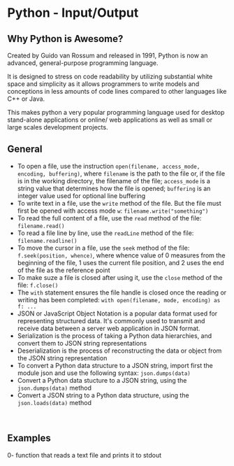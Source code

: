 <h1>Python - Input/Output</h1>
<h2>Why Python is Awesome?</h2>
Created by Guido van Rossum and released in 1991, Python is now an advanced, general-purpose programming language.

It is designed to stress on code readability by utilizing substantial white space and simplicity as it allows programmers to write models and conceptions in less amounts of code lines compared to other languages like C++ or Java.

This makes python a very popular programming language used for desktop stand-alone applications or online/ web applications as well as small or large scales development projects.</br>
<h2>General</h2>
<ul>
<li>
To open a file, use the instruction <code>open(filename, access_mode, encoding, buffering)</code>, where <code>filename</code> is the path to the file or, if the file is in the working directory, the filename of the file; <code>access_mode</code> is a string value that determines how the file is opened; <code>buffering</code> is an integer value used for optional line buffering
</li>
<li>
To write text in a file, use the <code>write</code> method of the file. But the file must first be opened with access mode <code>w</code>: <code>filename.write("something")</code>
</li>
<li>
To read the full content of a file, use the <code>read</code> method of the file: <code>filename.read()</code>
</li>
<li>
To read a file line by line, use the <code>readLine</code> method of the file: <code>filename.readline()</code>
</li>
<li>
To move the cursor in a file, use the <code>seek</code> method of the file: <code>f.seek(position, whence)</code>, where whence value of 0 measures from the beginning of the file, 1 uses the current file position, and 2 uses the end of the file as the reference point
</li>
<li>
To make suze a file is closed after using it, use the <code>close</code> method of the file: <code>f.close()</code>
</li>
<li>
The <code>with</code> statement ensures the file handle is closed once the
reading or writing has been completed: <code>with open(filename, mode, encoding) as f: ...</code>
</li>
<li>
JSON or JavaScript Object Notation is a popular data format used for representing structured data. It's commonly used to transmit and receive data between a server web application in JSON format.
</li>
<li>
Serialization is the process of taking a Python data hierarchies, and convert them to JSON string representations
</li>
<li>
Deserialization is the process of reconstructing the data or object from the JSON string representation
</li>
<li>
To convert a Python data structure to a JSON string, import first the module json and use the following syntax: <code>json.dumps(data)</code>
</li>
<li>
Convert a Python data stucture to a JSON string, using the <code>json.dumps(data)</code> method
</li>
<li>
Convert a JSON string to a Python data structure, using the <code>json.loads(data)</code> method
</li>
</ul></br>
<h2>Examples</h2>
0- function that reads a text file and prints it to stdout</br>
